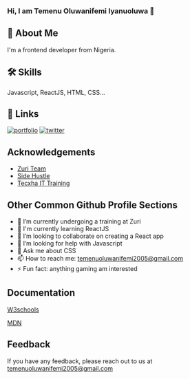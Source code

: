 ### Hi, I am Temenu Oluwanifemi Iyanuoluwa 👋

## 🚀 About Me
I'm a frontend developer from Nigeria.

## 🛠 Skills
Javascript, ReactJS, HTML, CSS...

## 🔗 Links
[![portfolio](https://img.shields.io/badge/my_portfolio-000?style=for-the-badge&logo=ko-fi&logoColor=white)](https://homepage.oluwanifemiteme.repl.co/)
[![twitter](https://img.shields.io/badge/twitter-1DA1F2?style=for-the-badge&logo=twitter&logoColor=white)](https://twitter.com/niffyby1234)


## Acknowledgements

 - [Zuri Team](https://w2.zuriboard.com/)
 - [Side Hustle](https://lms.terrahq.co/)
 - [Tecxha IT Training](https://tecxha-creative-solution.business.site/)

## Other Common Github Profile Sections

- 🔭 I’m currently undergoing a training at Zuri
- 🧠 I'm currently learning ReactJS
- 👯 I’m looking to collaborate on creating a React app
- 🤔 I’m looking for help with Javascript
- 💬 Ask me about CSS
- 📫 How to reach me: temenuoluwanifemi2005@gmail.com
- ⚡ Fun fact: anything gaming am interested

## Documentation

[W3schools](https://www.w3schools.com/)

[MDN](https://developer.mozilla.org/en-US/)
 
 ## Feedback

If you have any feedback, please reach out to us at temenuoluwanifemi2005@gmail.com




